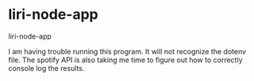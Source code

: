 # liri-node-app
liri-node-app

I am having trouble running this program. It will not recognize the dotenv file. The spotify API is also taking me time to figure out how to correctly console log the results.